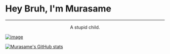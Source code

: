 <p align='center'><h1 >Hey Bruh, I'm Murasame</h1></p>

---

<p align='center'>
A stupid child.
</p>

<p align='center'>

<a href="https://twitter.com/ww_Murasame_ww">![image](https://img.shields.io/badge/Twitter-1DA1F2?style=for-the-badge&logo=twitter&logoColor=white)
</a>

</p>

[![Murasame's GitHub stats](https://github-readme-stats.vercel.app/api?username=Murasame233)]()

